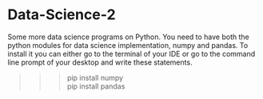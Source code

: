 # Data-Science-2
Some more data science programs on Python.
You need to have both the python modules for data science implementation, numpy and pandas.
To install it you can either go to the terminal of your IDE or go to the command line prompt of your desktop and write these statements.                                         
>>>pip install numpy                                                                                                                                                              
>>>pip install pandas
